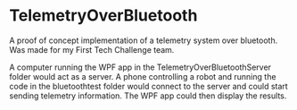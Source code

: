 # TelemetryOverBluetooth

A proof of concept implementation of a telemetry system over bluetooth. Was made for my First Tech Challenge team. 

A computer running the WPF app in the TelemetryOverBluetoothServer folder would act as a server. A phone controlling a robot and running the code in the bluetoothtest folder would connect to the server and could start sending telemetry information. The WPF app could then display the results. 
